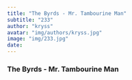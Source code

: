 ```yaml
---
title: "The Byrds - Mr. Tambourine Man"
subtitle: "233"
author: "kryss"
avatar: "img/authors/kryss.jpg"
image: "img/233.jpg"
date:
---
```


### The Byrds - Mr. Tambourine Man
